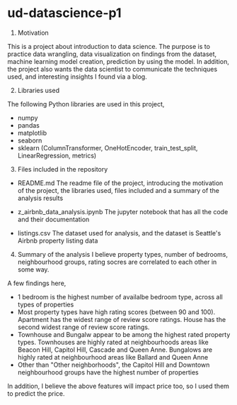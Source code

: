 # ud-datascience-p1

1. Motivation

This is a project about introduction to data science.  The purpose is to practice data wrangling, data visualization on findings from the dataset, machine learning model creation, prediction by using the model. In addition, the project also wants the data scientist to communicate the techniques used, and interesting insights I found via a blog.  

2. Libraries used

The following Python libraries are used in this project, 
- numpy
- pandas
- matplotlib
- seaborn
- sklearn (ColumnTransformer, OneHotEncoder, train_test_split, LinearRegression, metrics)

3. Files included in the repository

- README.md
  The readme file of the project, introducing the motivation of the project, the libraries used, files included and a summary of the analysis results
  
- z_airbnb_data_analysis.ipynb
  The jupyter notebook that has all the code and their documentation
  
- listings.csv
  The dataset used for analysis, and the dataset is Seattle's Airbnb property listing data
  
4. Summary of the analysis
  I believe property types, number of bedrooms, neighbourhood groups, rating socres are correlated to each other in some way.  
  
  A few findings here,
  - 1 bedroom is the highest number of availalbe bedroom type, across all types of properties
  - Most property types have high rating scores (between 90 and 100). Apartment has the widest range of review score ratings. House has the second widest
    range of review score ratings. 
  - Townhouse and Bungalw appear to be among the highest rated property types. Townhouses are highly rated at neighbourhoods areas like Beacon Hill,
    Capitol Hill, Cascade and Queen Anne. Bungalows are highly rated at neighbourhood areas like Ballard and Queen Anne
  - Other than "Other neighborhoods", the Capitol Hill and Downtown neighbourhood groups have the highest number of properties

  In addition, I believe the above features will impact price too, so I used them to predict the price. 
